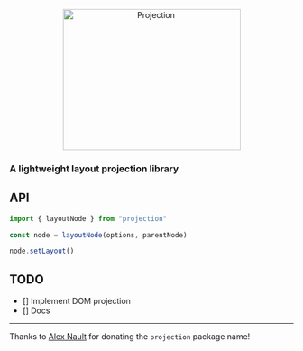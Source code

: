 <p align="center"><img alt="Projection" width="315px" height="250px" src="https://user-images.githubusercontent.com/7850794/102894782-89d3bd80-445b-11eb-9ca4-1db275e684f0.png" /></p>

### A lightweight layout projection library

## API

```javascript
import { layoutNode } from "projection"

const node = layoutNode(options, parentNode)
```

```javascript
node.setLayout()
```

## TODO

- [] Implement DOM projection
- [] Docs

---

Thanks to [Alex Nault](https://alexnault.dev) for donating the `projection` package name!

